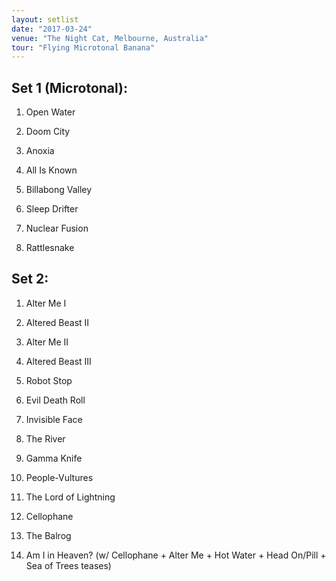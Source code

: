 ```yaml
---
layout: setlist
date: "2017-03-24"
venue: "The Night Cat, Melbourne, Australia"
tour: "Flying Microtonal Banana"
---
```



## Set 1 (Microtonal):

 1. Open Water

 2. Doom City

 3. Anoxia

 4. All Is Known

 5. Billabong Valley

 6. Sleep Drifter

 7. Nuclear Fusion

 8. Rattlesnake

## Set 2:

1. Alter Me I

2. Altered Beast II

3. Alter Me II

4. Altered Beast III

5. Robot Stop

6. Evil Death Roll

7. Invisible Face

8. The River

9. Gamma Knife

10. People-Vultures

11. The Lord of Lightning

12. Cellophane

13. The Balrog

14. Am I in Heaven?
    (w/ Cellophane + Alter Me + Hot Water + Head On/Pill + Sea of Trees
    teases)
